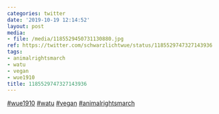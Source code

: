```yaml
---
categories: twitter
date: '2019-10-19 12:14:52'
layout: post
media:
- file: /media/1185529450731130880.jpg
ref: https://twitter.com/schwarzlichtwue/status/1185529747327143936
tags:
- animalrightsmarch
- watu
- vegan
- wue1910
title: 1185529747327143936
---
```

[#wue1910](/t/wue1910) [#watu](/t/watu) [#vegan](/t/vegan) [#animalrightsmarch](/t/animalrightsmarch) 